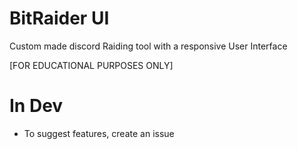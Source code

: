 # BitRaider UI

Custom made discord Raiding tool with a responsive User Interface

[FOR EDUCATIONAL PURPOSES ONLY]

# In Dev

* To suggest features, create an issue
